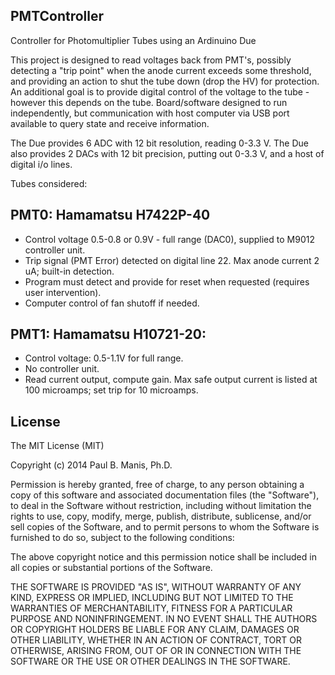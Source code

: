 PMTController
-------------

Controller for Photomultiplier Tubes using an Ardinuino Due

This project is designed to read voltages back from PMT's, possibly detecting a "trip point" when the
anode current exceeds some threshold, and providing an action to shut the tube down (drop the HV) for
protection.
An additional goal is to provide digital control of the voltage to the tube - however this depends on the tube.
Board/software designed to run independently, but communication with host computer via USB port available to query state
and receive information.

The Due provides 6 ADC with 12 bit resolution, reading 0-3.3 V. The Due also provides 2 DACs with 12 bit precision,
putting out 0-3.3 V, and a host of digital i/o lines.

Tubes considered:

PMT0: Hamamatsu H7422P-40 
-------------------------
* Control voltage 0.5-0.8 or 0.9V - full range (DAC0), supplied to
M9012 controller unit. 
* Trip signal (PMT Error) detected on digital line 22. Max anode current 2 uA; built-in detection.
* Program must detect and provide for reset when requested (requires user intervention).
* Computer control of fan shutoff if needed.

PMT1: Hamamatsu H10721-20:
--------------------------
* Control voltage: 0.5-1.1V for full range. 
* No controller unit.
* Read current output, compute gain. Max safe output current
is listed at 100 microamps; set trip for 10 microamps. 


License
-------
The MIT License (MIT)

Copyright (c) 2014 Paul B. Manis, Ph.D.

Permission is hereby granted, free of charge, to any person obtaining a copy
of this software and associated documentation files (the "Software"), to deal
in the Software without restriction, including without limitation the rights
to use, copy, modify, merge, publish, distribute, sublicense, and/or sell
copies of the Software, and to permit persons to whom the Software is
furnished to do so, subject to the following conditions:

The above copyright notice and this permission notice shall be included in all
copies or substantial portions of the Software.

THE SOFTWARE IS PROVIDED "AS IS", WITHOUT WARRANTY OF ANY KIND, EXPRESS OR
IMPLIED, INCLUDING BUT NOT LIMITED TO THE WARRANTIES OF MERCHANTABILITY,
FITNESS FOR A PARTICULAR PURPOSE AND NONINFRINGEMENT. IN NO EVENT SHALL THE
AUTHORS OR COPYRIGHT HOLDERS BE LIABLE FOR ANY CLAIM, DAMAGES OR OTHER
LIABILITY, WHETHER IN AN ACTION OF CONTRACT, TORT OR OTHERWISE, ARISING FROM,
OUT OF OR IN CONNECTION WITH THE SOFTWARE OR THE USE OR OTHER DEALINGS IN THE
SOFTWARE.

